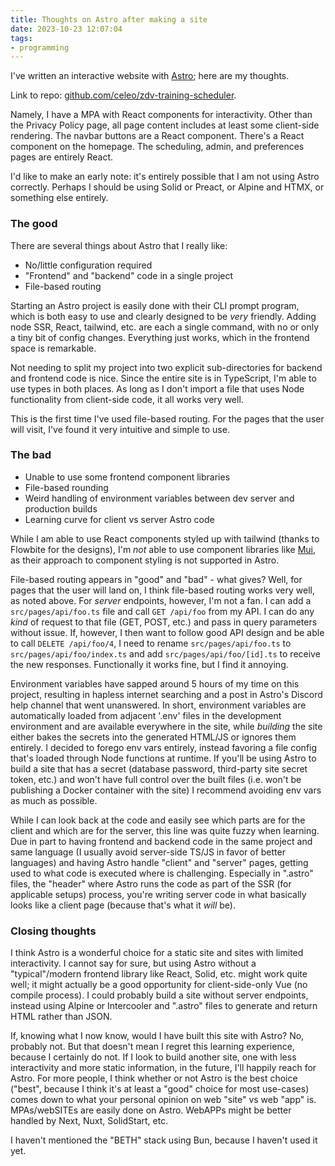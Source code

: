```yaml
---
title: Thoughts on Astro after making a site
date: 2023-10-23 12:07:04
tags:
- programming
---
```


I've written an interactive website with [Astro](https://astro.build/); here are my thoughts.

<!-- more -->

Link to repo: [github.com/celeo/zdv-training-scheduler](https://github.com/Celeo/zdv-training-scheduler).

Namely, I have a MPA with React components for interactivity. Other than the Privacy Policy page, all page content includes at least some client-side rendering. The navbar buttons are a React component. There's a React component on the homepage. The scheduling, admin, and preferences pages are entirely React.

I'd like to make an early note: it's entirely possible that I am not using Astro correctly. Perhaps I should be using Solid or Preact, or Alpine and HTMX, or something else entirely.

### The good

There are several things about Astro that I really like:

- No/little configuration required
- "Frontend" and "backend" code in a single project
- File-based routing

Starting an Astro project is easily done with their CLI prompt program, which is both easy to use and clearly designed to be _very_ friendly. Adding node SSR, React, tailwind, etc. are each a single command, with no or only a tiny bit of config changes. Everything just works, which in the frontend space is remarkable.

Not needing to split my project into two explicit sub-directories for backend and frontend code is nice. Since the entire site is in TypeScript, I'm able to use types in both places. As long as I don't import a file that uses Node functionality from client-side code, it all works very well.

This is the first time I've used file-based routing. For the pages that the user will visit, I've found it very intuitive and simple to use.

### The bad

- Unable to use some frontend component libraries
- File-based rounding
- Weird handling of environment variables between dev server and production builds
- Learning curve for client vs server Astro code

While I am able to use React components styled up with tailwind (thanks to Flowbite for the designs), I'm _not_ able to use component libraries like [Mui](https://mui.com/), as their approach to component styling is not supported in Astro.

File-based routing appears in "good" and "bad" - what gives? Well, for pages that the user will land on, I think file-based routing works very well, as noted above. For _server_ endpoints, however, I'm not a fan. I can add a `src/pages/api/foo.ts` file and call `GET /api/foo` from my API. I can do any _kind_ of request to that file (GET, POST, etc.) and pass in query parameters without issue. If, however, I then want to follow good API design and be able to call `DELETE /api/foo/4`, I need to rename `src/pages/api/foo.ts` to `src/pages/api/foo/index.ts` and add `src/pages/api/foo/[id].ts` to receive the new responses. Functionally it works fine, but I find it annoying.

Environment variables have sapped around 5 hours of my time on this project, resulting in hapless internet searching and a post in Astro's Discord help channel that went unanswered. In short, environment variables are automatically loaded from adjacent '.env' files in the development environment and are available everywhere in the site, while _building_ the site either bakes the secrets into the generated HTML/JS or ignores them entirely. I decided to forego env vars entirely, instead favoring a file config that's loaded through Node functions at runtime. If you'll be using Astro to build a site that has a secret (database password, third-party site secret token, etc.) and won't have full control over the built files (i.e. won't be publishing a Docker container with the site) I recommend avoiding env vars as much as possible.

While I can look back at the code and easily see which parts are for the client and which are for the server, this line was quite fuzzy when learning. Due in part to having frontend and backend code in the same project and same language (I usually avoid server-side TS/JS in favor of better languages) and having Astro handle "client" and "server" pages, getting used to what code is executed where is challenging. Especially in ".astro" files, the "header" where Astro runs the code as part of the SSR (for applicable setups) process, you're writing server code in what basically looks like a client page (because that's what it _will_ be).

### Closing thoughts

I think Astro is a wonderful choice for a static site and sites with limited interactivity. I cannot say for sure, but using Astro without a "typical"/modern frontend library like React, Solid, etc. might work quite well; it might actually be a good opportunity for client-side-only Vue (no compile process). I could probably build a site without server endpoints, instead using Alpine or Intercooler and ".astro" files to generate and return HTML rather than JSON.

If, knowing what I now know, would I have built this site with Astro? No, probably not. But that doesn't mean I regret this learning experience, because I certainly do not. If I look to build another site, one with less interactivity and more static information, in the future, I'll happily reach for Astro. For more people, I think whether or not Astro is the best choice ("best", because I think it's at least a "good" choice for most use-cases) comes down to what your personal opinion on web "site" vs web "app" is. MPAs/webSITEs are easily done on Astro. WebAPPs might be better handled by Next, Nuxt, SolidStart, etc.

I haven't mentioned the "BETH" stack using Bun, because I haven't used it yet.
